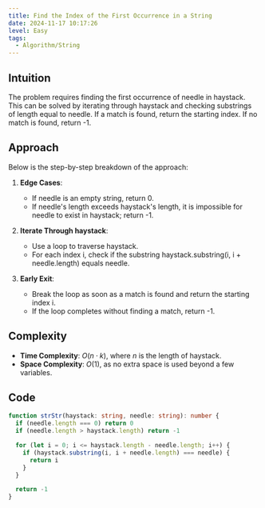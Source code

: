 ```yaml
---
title: Find the Index of the First Occurrence in a String
date: 2024-11-17 10:17:26
level: Easy
tags:
  - Algorithm/String
---
```


## Intuition

The problem requires finding the first occurrence of needle in haystack. This can be solved by iterating through haystack and checking substrings of length equal to needle. If a match is found, return the starting index. If no match is found, return -1.

## Approach

Below is the step-by-step breakdown of the approach:

1. **Edge Cases**:
	- If needle is an empty string, return 0.
	- If needle's length exceeds haystack's length, it is impossible for needle to exist in haystack; return -1.

2. **Iterate Through haystack**:
	- Use a loop to traverse haystack.
	- For each index i, check if the substring haystack.substring(i, i + needle.length) equals needle.

3. **Early Exit**:
	- Break the loop as soon as a match is found and return the starting index i.
	- If the loop completes without finding a match, return -1.

## Complexity

- **Time Complexity**: $O(n \cdot k)$, where $n$ is the length of haystack.
- **Space Complexity**: $O(1)$, as no extra space is used beyond a few variables.

## Code

```typescript
function strStr(haystack: string, needle: string): number {
  if (needle.length === 0) return 0
  if (needle.length > haystack.length) return -1

  for (let i = 0; i <= haystack.length - needle.length; i++) {
    if (haystack.substring(i, i + needle.length) === needle) {
      return i
    }
  }

  return -1
}
```
